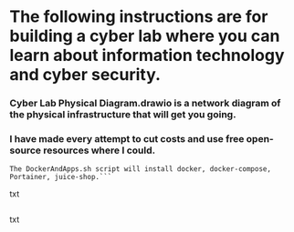 # The following instructions are for building a cyber lab where you can learn about information technology and cyber security.
### Cyber Lab Physical Diagram.drawio is a network diagram of the physical infrastructure that will get you going.
### I have made every attempt to cut costs and use free open-source resources where I could.
```
The DockerAndApps.sh script will install docker, docker-compose, Portainer, juice-shop.```

```
txt
```

```
txt
```
